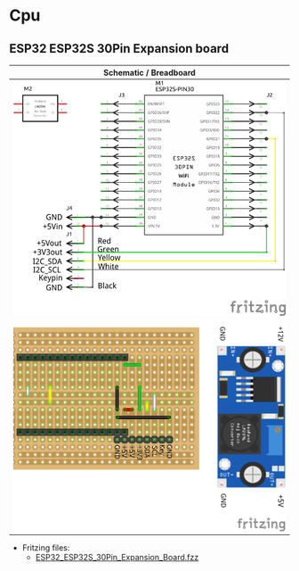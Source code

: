 # Cpu

## ESP32 ESP32S 30Pin Expansion board

|Schematic / Breadboard|
|:---:|
|![schem](./Image/ESP32_30Pin_I2C_Board_a_schem.png)|
|![Breadboard](./Image/ESP32_30Pin_I2C_Board_a_bb.png)|

* Fritzing files:
  * [ESP32_ESP32S_30Pin_Expansion_Board.fzz](./ESP32_ESP32S_30Pin_Expansion_Board.fzz)
